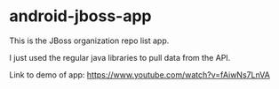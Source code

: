 # android-jboss-app
This is the JBoss organization repo list app.

I just used the regular java libraries to pull data from the API.

Link to demo of app: https://www.youtube.com/watch?v=fAiwNs7LnVA
